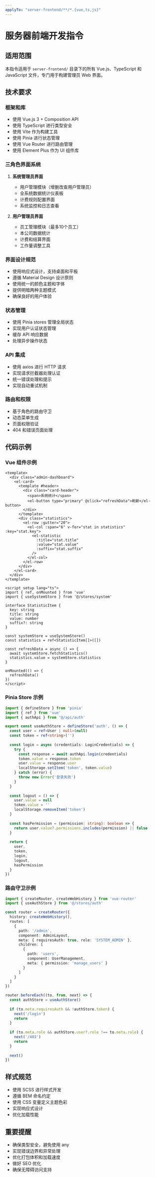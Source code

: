 ```yaml
---
applyTo: "server-frontend/**/*.{vue,ts,js}"
---
```


# 服务器前端开发指令

## 适用范围
本指令适用于 `server-frontend/` 目录下的所有 Vue.js、TypeScript 和 JavaScript 文件，专门用于构建管理员 Web 界面。

## 技术要求

### 框架和库
- 使用 Vue.js 3 + Composition API
- 使用 TypeScript 进行类型安全
- 使用 Vite 作为构建工具
- 使用 Pinia 进行状态管理
- 使用 Vue Router 进行路由管理
- 使用 Element Plus 作为 UI 组件库

### 三角色界面系统
1. **系统管理员界面**
   - 用户管理模块（增删改查用户管理员）
   - 全系统数据统计仪表板
   - 计费规则配置界面
   - 系统监控和日志查看

2. **用户管理员界面**
   - 员工管理模块（最多10个员工）
   - 本公司数据统计
   - 计费和结算界面
   - 工作量调整工具

### 界面设计规范
- 使用响应式设计，支持桌面和平板
- 遵循 Material Design 设计原则
- 使用统一的颜色主题和字体
- 提供明暗两种主题模式
- 确保良好的用户体验

### 状态管理
- 使用 Pinia stores 管理全局状态
- 实现用户认证状态管理
- 缓存 API 响应数据
- 处理异步操作状态

### API 集成
- 使用 axios 进行 HTTP 请求
- 实现请求拦截器处理认证
- 统一错误处理和提示
- 实现自动重试机制

### 路由和权限
- 基于角色的路由守卫
- 动态菜单生成
- 页面权限验证
- 404 和错误页面处理

## 代码示例

### Vue 组件示例
```vue
<template>
  <div class="admin-dashboard">
    <el-card>
      <template #header>
        <div class="card-header">
          <span>系统统计</span>
          <el-button type="primary" @click="refreshData">刷新</el-button>
        </div>
      </template>
      <div class="statistics">
        <el-row :gutter="20">
          <el-col :span="6" v-for="stat in statistics" :key="stat.key">
            <el-statistic
              :title="stat.title"
              :value="stat.value"
              :suffix="stat.suffix"
            />
          </el-col>
        </el-row>
      </div>
    </el-card>
  </div>
</template>

<script setup lang="ts">
import { ref, onMounted } from 'vue'
import { useSystemStore } from '@/stores/system'

interface StatisticItem {
  key: string
  title: string
  value: number
  suffix?: string
}

const systemStore = useSystemStore()
const statistics = ref<StatisticItem[]>([])

const refreshData = async () => {
  await systemStore.fetchStatistics()
  statistics.value = systemStore.statistics
}

onMounted(() => {
  refreshData()
})
</script>
```

### Pinia Store 示例
```typescript
import { defineStore } from 'pinia'
import { ref } from 'vue'
import { authApi } from '@/api/auth'

export const useAuthStore = defineStore('auth', () => {
  const user = ref<User | null>(null)
  const token = ref<string>('')
  
  const login = async (credentials: LoginCredentials) => {
    try {
      const response = await authApi.login(credentials)
      token.value = response.token
      user.value = response.user
      localStorage.setItem('token', token.value)
    } catch (error) {
      throw new Error('登录失败')
    }
  }
  
  const logout = () => {
    user.value = null
    token.value = ''
    localStorage.removeItem('token')
  }
  
  const hasPermission = (permission: string): boolean => {
    return user.value?.permissions.includes(permission) || false
  }
  
  return {
    user,
    token,
    login,
    logout,
    hasPermission
  }
})
```

### 路由守卫示例
```typescript
import { createRouter, createWebHistory } from 'vue-router'
import { useAuthStore } from '@/stores/auth'

const router = createRouter({
  history: createWebHistory(),
  routes: [
    {
      path: '/admin',
      component: AdminLayout,
      meta: { requiresAuth: true, role: 'SYSTEM_ADMIN' },
      children: [
        {
          path: 'users',
          component: UserManagement,
          meta: { permission: 'manage_users' }
        }
      ]
    }
  ]
})

router.beforeEach((to, from, next) => {
  const authStore = useAuthStore()
  
  if (to.meta.requiresAuth && !authStore.token) {
    next('/login')
    return
  }
  
  if (to.meta.role && authStore.user?.role !== to.meta.role) {
    next('/403')
    return
  }
  
  next()
})
```

## 样式规范
- 使用 SCSS 进行样式开发
- 遵循 BEM 命名约定
- 使用 CSS 变量定义主题色彩
- 实现响应式设计
- 优化加载性能

## 重要提醒
- 确保类型安全，避免使用 any
- 实现错误边界和异常处理
- 优化打包体积和加载速度
- 做好 SEO 优化
- 确保无障碍访问支持
